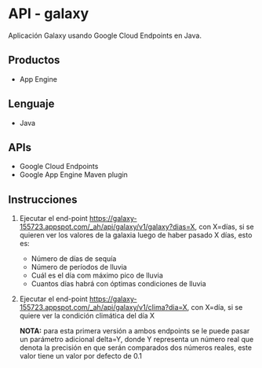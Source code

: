 API - galaxy
==================

Aplicación Galaxy usando Google Cloud Endpoints en Java.

## Productos
- App Engine

## Lenguaje
- Java

## APIs
- Google Cloud Endpoints
- Google App Engine Maven plugin

## Instrucciones

1. Ejecutar el end-point https://galaxy-155723.appspot.com/_ah/api/galaxy/v1/galaxy?dias=X, con X=días,
   si se quieren ver los valores de la galaxia luego de haber pasado X días, esto es:

   * Número de días de sequía
   * Número de períodos de lluvia
   * Cuál es el día com máximo pico de lluvia
   * Cuantos días habrá con óptimas condiciones de lluvia

1. Ejecutar el end-point https://galaxy-155723.appspot.com/_ah/api/galaxy/v1/clima?dia=X, con X=día,
   si se quiere ver la condición climática del día X

   **NOTA:** para esta primera versión a ambos endpoints se le puede pasar un parámetro adicional delta=Y,
   donde Y representa un número real que denota la precisión en que serán comparados dos números reales,
   este valor tiene un valor por defecto de 0.1